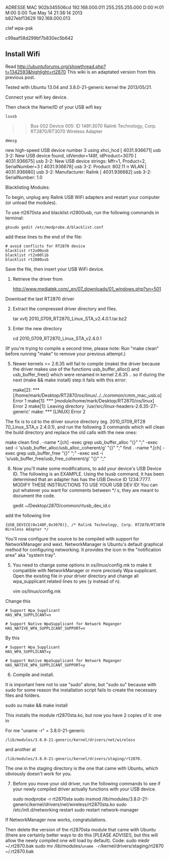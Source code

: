 ADRESSE MAC
902b345506cd	192.168.000.011	255.255.255.000	D:00 H:01 M:00 S:00	Tue May 14 21:38:14 2013	
b827ebf13629	192.168.000.013

clef wpa-psk

c99aaf58d299bf7b830ec5b642

Install Wifi
------------

Read http://ubuntuforums.org/showthread.php?t=1342593&highlight=rt2870
This wiki is an adaptated version from this previous post.

Tested with Ubuntu 13.04 and 3.8.0-21-generic kernel the 2013/05/21.

Connect your wifi key device.

Then check the Name/ID of your USB wifi key

	lsusb

>> Bus 002 Device 005: ID 148f:3070 Ralink Technology, Corp. RT2870/RT3070 Wireless Adapter

	dmesg

new high-speed USB device number 3 using xhci_hcd
[ 4031.936671] usb 3-2: New USB device found, idVendor=148f, idProduct=3070
[ 4031.936675] usb 3-2: New USB device strings: Mfr=1, Product=2, SerialNumber=3
[ 4031.936678] usb 3-2: Product: 802.11 n WLAN
[ 4031.936680] usb 3-2: Manufacturer: Ralink
[ 4031.936682] usb 3-2: SerialNumber: 1.0

Blacklisting Modules:

To begin, unplug any Ralink USB WiFi adapters and restart your computer (or unload the modules).

To use rt2870sta and blacklist rt2800usb, run the following commands in terminal:

	gksudo gedit /etc/modprobe.d/blacklist.conf

add these lines to the end of the file:

	# avoid conflicts for RT2870 device
	blacklist rt2x00usb
	blacklist rt2x00lib
	blacklist rt2800usb

Save the file, then insert your USB WiFi device.

1. Retrieve the driver from

	http://www.mediatek.com/_en/07_downloads/01_windows.php?sn=501

Download the last RT2870 driver 

2. Extract the compressed driver directory and files.
 
	tar xvfj 2010_0709_RT2870_Linux_STA_v2.4.0.1.tar.bz2
 
3. Enter the new directory
 
	cd 2010_0709_RT2870_Linux_STA_v2.4.0.1





(If you're trying to compile a second time, please note: Run "make clean" before running "make" to remove your previous attempt.)

5. Newer kernels >= 2.6.35 will fail to compile (make) the driver because the driver makes use of the functions usb_buffer_alloc() and usb_buffer_free() which were renamed in kernel 2.6.35 .. so if during the next (make && make install) step it fails with this error:

	make[2]: *** [/home/mark/Desktop/RT2870/os/linux/../../common/cmm_mac_usb.o] Error 1
	make[1]: *** [_module_/home/mark/Desktop/RT2870/os/linux] Error 2
	make[1]: Leaving directory `/usr/src/linux-headers-2.6.35-27-generic'
	make: *** [LINUX] Error 2

The fix is to cd to the driver source directory (eg. 2010_0709_RT28 70_Linux_STA_v 2.4.0.1), and run the following 3 commands which will clean the build directory and replace the old calls with the new ones:

make clean
find . -name \*.[ch] -exec grep usb_buffer_alloc "{}" ";" -exec sed -i 's/usb_buffer_alloc/usb_alloc_coherent/g' "{}" ";"
find . -name \*.[ch] -exec grep usb_buffer_free "{}" ";" -exec sed -i 's/usb_buffer_free/usb_free_coherent/g' "{}" ";"

6. Now you'll make some modifications, to add your device's USB Device ID. The following is an EXAMPLE. Using the lsusb command, it has been determined that an adapter has has the USB Device ID 1234:7777. MODIFY THESE INSTRUCTIONS TO USE YOUR USB DEV ID! You can put whatever you want for comments between */ s, they are meant to document the code.

	gedit ~/Desktop/*2870*/common/rtusb_dev_id.c

add the following line

	{USB_DEVICE(0x148F,0x3070)}, /* Ralink Technology, Corp. RT2870/RT3070 Wireless Adapter */

You'll now configure the source to be compiled with support for NetworkManager and wext. NetworkManager is Ubuntu's default graphical method for configuring networking. It provides the icon in the "notification area" aka "system tray".

5. You need to change some options in os/linux/config.mk to make it compatible with NetworkManager or more precisely Wpa supplicant. 
Open the existing file in your driver directory and change all wpa_supplicant related lines to yes (y instead of n).
 
	vim os/linux/config.mk

Change this

	# Support Wpa_Supplicant
	HAS_WPA_SUPPLICANT=n

	# Support Native WpaSupplicant for Network Maganger
	HAS_NATIVE_WPA_SUPPLICANT_SUPPORT=n

By this 

	# Support Wpa_Supplicant
	HAS_WPA_SUPPLICANT=y

	# Support Native WpaSupplicant for Network Maganger
	HAS_NATIVE_WPA_SUPPLICANT_SUPPORT=y

6. Compile and install. 
 
It is important here not to use "sudo" alone, but "sudo su" because with sudo for some reason the installation script fails to create the necessary files and folders. 

sudo su
make && make install

This installs the module rt2870sta.ko, but now you have 2 copies of it: one in

For me "uname -r" = 3.8.0-21-generic

	/lib/modules/3.8.0-21-generic/kernel/drivers/net/wireless

and another at

	/lib/modules/3.8.0-21-generic/kernel/drivers/staging/rt2870.

The one in the staging directory is the one that came with Ubuntu, which obviously doesn't work for you. 

7. Before you move your old driver, run the following commands to see if your newly compiled driver actually functions with your USB device.

	sudo modprobe -r rt2870sta
	sudo insmod /lib/modules/3.8.0-21-generic/kernel/drivers/net/wireless/rt2870sta.ko
	sudo /etc/init.d/networking restart
	sudo restart network-manager

If NetworkManager now works, congratulations.

Then delete the version of the rt2870sta module that came with Ubuntu (there are certainly better ways to do this [PLEASE ADVISE!], but this will allow the newly compiled one will load by default).
Code:
sudo mkdir ~/.rt2870.bak
sudo mv /lib/modules/`uname -r`/kernel/drivers/staging/rt2870 ~/.rt2870.bak